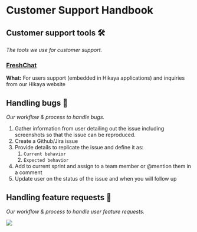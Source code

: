 # Customer Support Handbook

## **Customer support tools 🛠**

_The tools we use for customer support._

### [FreshChat](https://hikaya.freshchat.com/)

**What:** For users support \(embedded in Hikaya applications\) and inquiries from our Hikaya website

## **Handling bugs** 🐛

_Our workflow & process to handle bugs._

1. Gather information from user detailing out the issue including screenshots so that the issue can be reproduced.
2. Create a Github/Jira issue
3. Provide details to replicate the issue and define it as:
   1. `Current behavior`
   2. `Expected behavior`
4. Add to current sprint and assign to a team member or @mention them in a comment
5. Update user on the status of the issue and when you will follow up

## **Handling feature requests** 📩

_Our workflow & process to handle user feature requests._

![](https://github.com/hikaya/wiki/tree/ccc5bc2a36efd74ec633eff4a9812768a0f2950f/assets/user_support_flow.png?raw=true)
